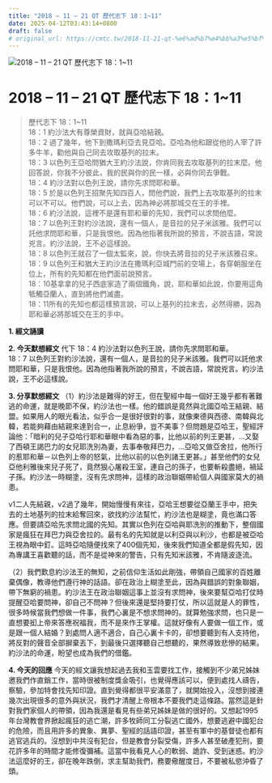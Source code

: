 ```yaml
---
title: "2018 – 11 – 21 QT 歷代志下 18：1~11"
date: 2025-04-12T03:43:14+0800
draft: false
# original_url: https://cmtc.tw/2018-11-21-qt-%e6%ad%b7%e4%bb%a3%e5%bf%97%e4%b8%8b-18%ef%bc%9a111
---
```


![2018 – 11 – 21 QT 歷代志下 18：1\~11](/images/qt.jpg   "2018 – 11 – 21 QT 歷代志下 18：1\~11")

# 2018 – 11 – 21 QT 歷代志下 18：1\~11

> 歷代志下 18：1\~11  
> 18：1 約沙法大有尊榮資財，就與亞哈結親。  
> 18：2 過了幾年，他下到撒瑪利亞去見亞哈。亞哈為他和跟從他的人宰了許多牛羊，勸他與自己同去攻取基列的拉末。  
> 18：3 以色列王亞哈問猶大王約沙法說，你肯同我去攻取基列的拉末麼。他回答說，你我不分彼此，我的民與你的民一樣，必與你同去爭戰。  
> 18：4 約沙法對以色列王說，請你先求問耶和華。  
> 18：5 於是以色列王招聚先知四百人，問他們說，我們上去攻取基列的拉末可以不可以。他們說，可以上去，因為神必將那城交在王的手裡。  
> 18：6 約沙法說，這裡不是還有耶和華的先知，我們可以求問他麼。  
> 18：7 以色列王對約沙法說，還有一個人，是音拉的兒子米該雅。我們可以託他求問耶和華，只是我恨他。因為他指著我所說的預言，不說吉語，常說兇言。約沙法說，王不必這樣說。  
> 18：8 以色列王就召了一個太監來，說，你快去將音拉的兒子米該雅召來。  
> 18：9 以色列王和猶大王約沙法在撒瑪利亞城門前的空場上，各穿朝服坐在位上，所有的先知都在他們面前說預言。  
> 18：10基拿拿的兒子西底家造了兩個鐵角，說，耶和華如此說，你要用這角牴觸亞蘭人，直到將他們滅盡。  
> 18：11所有的先知也都這樣預言說，可以上基列的拉末去，必然得勝，因為耶和華必將那城交在王的手中。

**1. 經文誦讀**

**2.  今天默想經文**
代下 18：4 約沙法對以色列王說，請你先求問耶和華。  
18：7 以色列王對約沙法說，還有一個人，是音拉的兒子米該雅。我們可以託他求問耶和華，只是我恨他。因為他指著我所說的預言，不說吉語，常說兇言。約沙法說，王不必這樣說。

**3. 分享默想經文**
（1）約沙法是難得的好王，但在聖經中每一個好王幾乎都有著難逃的命運，就是晚節不保，約沙法也一樣。他的錯誤是竟然與北國亞哈王結親、結盟。如果用人的眼光看法，似乎合一是很好很對的事，就像東德與西德、南韓與北韓，若能夠藉由結親來達到合一，止息紛爭，豈不美事？但問題是亞哈王，聖經評論他：「暗利的兒子亞哈行耶和華眼中看為惡的事，比他以前的列王更甚，…又娶了西頓王謁巴力的女兒耶洗別為妻，去事奉敬拜巴力，…亞哈又做亞舍拉，他所行的惹耶和華－以色列上帝的怒氣，比他以前的以色列諸王更甚。」甚至他們的女兒亞他利雅後來兒子死了，竟然狠心屠殺王室，連自己的孫子，也要斬殺盡絕，禍延子孫。約沙法一時糊塗，沒有先求問神，這樣的政治聯姻帶給個人與國家莫大的禍患。

v1二人先結親，v2過了幾年，開始慢慢有來往，亞哈王想要從亞蘭王手中，把失去的土地基列的拉末給奪回來，欲找約沙法幫忙，約沙法也是糊塗，竟也滿口答應。但要請亞哈先求問北國的先知。其實以色列在亞哈與耶洗別的推動下，整個國家是瘋狂在拜巴力與亞舍拉的。最有名的先知就是以利亞與以利沙，也都是被亞哈王視為眼中釘。這時亞哈隨便找來了400個先知，後來我們知道全都是假先知，因為專講王喜歡聽的話，而不是從神來的警告，只有先知米該雅，不肯隨波逐流。

（2）我們歎息約沙法王的無知，之前信仰生活如此剛強，帶領自己國家的百姓離棄偶像，教導他們遵行神的話語。卻在政治上糊塗至此，因為與錯誤的對象聯姻，帶下無窮的禍患。約沙法王在政治聯姻這事上並沒有求問神，後來要幫亞哈打仗時提醒亞哈要問神，卻自己不問神？但後來還是堅持要打仗，所以這就是人的罪性，很多時候當我們想做一件事，我們心裏是不想求問神的。就算勉強求問，也只是一直想要抝上帝來答應祝福我，而不是來作王掌權。這就好像有人要做一個工作，或是跟一個人結婚？到處問人適不適合，自己心裏卡卡的，卻想要聽到有人支持他，將反對的聲音全部摒棄丟下，到最後只選擇聽自己想聽的，果然導致悲慘的結果。約沙法的命運，盼望也成為我們的借鑑。

**4. 今天的回應**
今天的經文讓我想起過去我和玉雲要找工作，接觸到不少弟兄姊妹邀我們作直銷工作，當時很被制度獎金吸引，也覺得應該可以，便到處找人禱告，察驗，參加特會找先知印證。直到覺得都很平安滿意了，就開始投入，沒想到接連幾次出現很多的意外與狀況，我們才清醒上帝根本不要我們走這條路。當然這是針對我們家個人的帶領，因為我還是看見有些弟兄姊妹是做的很好的。又想起1995年台灣教會界掀起瘋狂的逃亡潮，許多牧師同工分裂逃亡國外，想要逃避中國犯台的危險，而且用許多的異象、異夢、聖經的話語印證，甚至有軍中的基督徒也都有逃官逃兵的。沒想到中共沒有犯台，但是教會分裂受傷，許多人甚至破產犯刑，要花許多年的時間才能修復彌補。這當中我看見人心的軟弱、詭詐、受到迷惑。約沙法這麼好的王，卻在晚年跌倒，求主幫助我們，務要儆醒度日，不要被私慾沖昏了頭。
